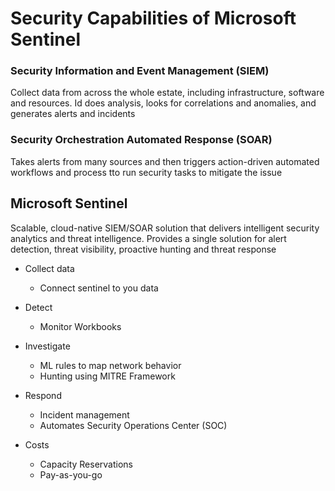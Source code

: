 # Security Capabilities of Microsoft Sentinel

### Security Information and Event Management (SIEM)
Collect data from across the whole estate, including infrastructure, software and resources. Id does analysis, looks for correlations and anomalies, and generates alerts and incidents

### Security Orchestration Automated Response (SOAR)
Takes alerts from many sources and then triggers action-driven automated workflows and process tto run security tasks to mitigate the issue

## Microsoft Sentinel
Scalable, cloud-native SIEM/SOAR solution that delivers intelligent security analytics and threat intelligence.
Provides a single solution for alert detection, threat visibility, proactive hunting and threat response

- Collect data
    - Connect sentinel to you data
- Detect
    - Monitor Workbooks
- Investigate
    - ML rules to map network behavior
    - Hunting using MITRE Framework
- Respond
    - Incident management
    - Automates Security Operations Center (SOC)

- Costs
    - Capacity Reservations
    - Pay-as-you-go